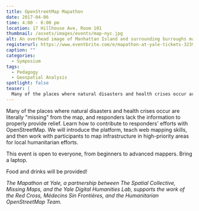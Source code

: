 ```yaml
---
title: OpenStreetMap Mapathon
date: 2017-04-06
time: 4:00 - 6:00 pm
location: 17 Hillhouse Ave, Room 101
thumbnail: /assets/images/events/map-nyc.jpg
alt: An overhead image of Manhattan Island and surrounding burroughs marked in green and black.
registerurl: https://www.eventbrite.com/e/mapathon-at-yale-tickets-32397818748
caption: ""
categories:
  - Symposium
tags:
  - Pedagogy
  - Geospatial Analysis
spotlight: false
teaser: |
  Many of the places where natural disasters and health crises occur are literally "missing" from the map, and responders lack the information to properly provide relief. Learn how to contribute to responders' efforts with OpenStreetMap.
---
```

Many of the places where natural disasters and health crises occur are literally "missing" from the map, and responders lack the information to properly provide relief. Learn how to contribute to responders' efforts with OpenStreetMap. We will introduce the platform, teach web mapping skills, and then  work with participants to map infrastructure in high-priority areas for local humanitarian efforts.

This event is open to everyone, from beginners to advanced mappers. Bring a laptop.

Food and drinks will be provided!

*The Mapathon at Yale, a partnership between The Spatial Collective, Missing Maps, and the Yale Digital Humanities Lab, supports the work of the Red Cross, Médecins Sin Frontières, and the Humanitarian OpenStreetMap Team.*
